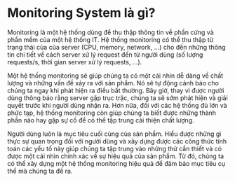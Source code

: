 # Monitoring System là gì?
Monitoring là một hệ thống dùng để thu thập thông tin về phần cứng và phần mềm của một hệ thống IT. Hệ thống monitoring có thể thu thập từ trạng thái của của server (CPU, memory, network, …) cho đến những thông tin chi tiết về cách server xử lý request đến từ người dùng (số lượng requests/s, thời gian server xử lý requests, …).

Một hệ thống monitoring sẽ giúp chúng ta có một cái nhìn dễ dàng về chất lượng và những vấn đề xảy ra với sản phẩm. Nó sẽ tự động cảnh báo cho chúng ta ngay khi phát hiện ra điều bất thường. Bây giờ, thay vì được người dùng thông báo rằng server gặp trục trặc, chúng ta sẽ sớm phát hiện và giải quyết trước khi người dùng nhận ra. Hơn nữa, đối với các hệ thống đủ lớn và phức tạp, hệ thống monitoring còn giúp chúng ta biết được những thành phần nào hay gặp sự cố để có thể tập trung cải thiện chất lượng.

Người dùng luôn là mục tiêu cuối cùng của sản phẩm. Hiểu được những gì thực sự quan trọng đối với người dùng và xây dựng được các công thức tính toán các yếu tố này giúp chúng ta tập trung vào những thứ cần thiết và có được một cái nhìn chính xác về sự hiệu quả của sản phẩm. Từ đó, chúng ta có thể xây dựng một hệ thống monitoring hiệu quả để đảm bảo mục tiêu cụ thể mà chúng ta đề ra.

